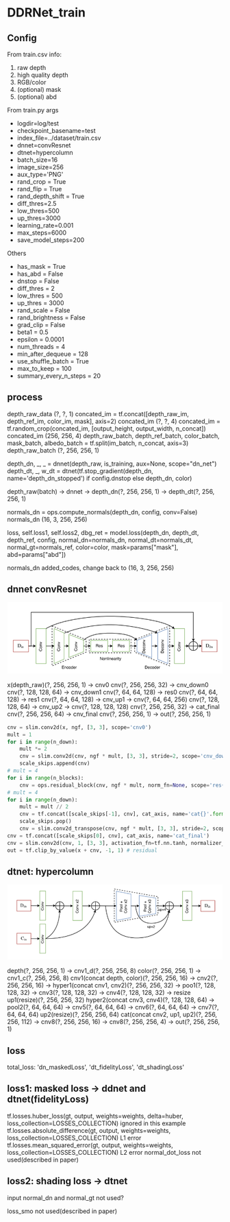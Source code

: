 # DDRNet_train

## Config
From train.csv
info:
1. raw depth
2. high quality depth
3. RGB/color
4. (optional) mask
5. (optional) abd

From train.py args
- logdir=log/test
- checkpoint_basename=test
- index_file=../dataset/train.csv
- dnnet=convResnet
- dtnet=hypercolumn
- batch_size=16
- image_size=256
- aux_type='PNG'
- rand_crop = True
- rand_flip = True
- rand_depth_shift = True
- diff_thres=2.5
- low_thres=500
- up_thres=3000
- learning_rate=0.001
- max_steps=6000
- save_model_steps=200

Others
- has_mask = True
- has_abd = False
- dnstop = False
- diff_thres = 2
- low_thres = 500
- up_thres = 3000
- rand_scale = False
- rand_brightness = False
- grad_clip = False
- beta1 = 0.5
- epsilon = 0.0001
- num_threads = 4
- min_after_dequeue = 128
- use_shuffle_batch = True
- max_to_keep = 100
- summary_every_n_steps = 20

## process
depth_raw_data (?, ?, 1)
concated_im = tf.concat([depth_raw_im, depth_ref_im, color_im, mask], axis=2) concated_im (?, ?, 4)
concated_im = tf.random_crop(concated_im, [output_height, output_width, n_concat]) concated_im (256, 256, 4)
depth_raw_batch, depth_ref_batch, color_batch, mask_batch, albedo_batch = tf.split(im_batch, n_concat, axis=3)
depth_raw_batch (?, 256, 256, 1)

depth_dn, _, _ = dnnet(depth_raw, is_training, aux=None, scope="dn_net")
depth_dt, _, w_dt = dtnet(tf.stop_gradient(depth_dn, name='depth_dn_stopped') if config.dnstop else depth_dn, color)

depth_raw(batch) -> dnnet -> depth_dn(?, 256, 256, 1) -> depth_dt(?, 256, 256, 1)

normals_dn = ops.compute_normals(depth_dn, config, conv=False) normals_dn (16, 3, 256, 256)

loss, self.loss1, self.loss2, dbg_ret = model.loss(depth_dn, depth_dt, depth_ref, config,
                                                    normal_dn=normals_dn, normal_dt=normals_dt,
                                                    normal_gt=normals_ref, color=color,
                                                    mask=params["mask"], abd=params["abd"])

normals_dn added_codes, change back to (16, 3, 256, 256)

## dnnet convResnet
![dnn](dnn.png)

x(depth_raw)(?, 256, 256, 1) ->  cnv0
cnv(?, 256, 256, 32) -> cnv_down0
cnv(?, 128, 128, 64) -> cnv_down1
cnv(?, 64, 64, 128) -> res0
cnv(?, 64, 64, 128) -> res1
cnv(?, 64, 64, 128) -> cnv_up1 -> cnv(?, 64, 64, 256)
cnv(?, 128, 128, 64) -> cnv_up2 -> cnv(?, 128, 128, 128)
cnv(?, 256, 256, 32) -> cat_final
cnv(?, 256, 256, 64) -> cnv_final
cnv(?, 256, 256, 1) ->
out(?, 256, 256, 1)

```python
cnv = slim.conv2d(x, ngf, [3, 3], scope='cnv0')
mult = 1
for i in range(n_down):
    mult *= 2
    cnv = slim.conv2d(cnv, ngf * mult, [3, 3], stride=2, scope='cnv_down{}'.format(i))
    scale_skips.append(cnv)
# mult = 4
for i in range(n_blocks):
    cnv = ops.residual_block(cnv, ngf * mult, norm_fn=None, scope='res{}'.format(i))
# mult = 4
for i in range(n_down):
    mult = mult // 2
    cnv = tf.concat([scale_skips[-1], cnv], cat_axis, name='cat{}'.format(i + 1))
    scale_skips.pop()
    cnv = slim.conv2d_transpose(cnv, ngf * mult, [3, 3], stride=2, scope='cnv_up{}'.format(i))
cnv = tf.concat([scale_skips[0], cnv], cat_axis, name='cat_final')
cnv = slim.conv2d(cnv, 1, [3, 3], activation_fn=tf.nn.tanh, normalizer_fn=None, scope='cnv_final')
out = tf.clip_by_value(x + cnv, -1, 1) # residual
```

## dtnet: hypercolumn
![dtn](dtn.png)

depth(?, 256, 256, 1) -> cnv1_d(?, 256, 256, 8)
color(?, 256, 256, 1) -> cnv1_c(?, 256, 256, 8)
cnv1(concat depth, color)(?, 256, 256, 16) -> cnv2(?, 256, 256, 16) ->
hyper1(concat cnv1, cnv2)(?, 256, 256, 32) ->
poo1(?, 128, 128, 32) -> cnv3(?, 128, 128, 32) -> cnv4(?, 128, 128, 32) -> resize
up1(resize)(?, 256, 256, 32)
hyper2(concat cnv3, cnv4)(?, 128, 128, 64) ->
pool2(?, 64, 64, 64) -> cnv5(?, 64, 64, 64) -> cnv6(?, 64, 64, 64) -> cnv7(?, 64, 64, 64)
up2(resize)(?, 256, 256, 64)
cat(concat cnv2, up1, up2)(?, 256, 256, 112) ->
cnv8(?, 256, 256, 16) -> cnv8(?, 256, 256, 4) ->
out(?, 256, 256, 1)

## loss

total_loss: 'dn_maskedLoss', 'dt_fidelityLoss', 'dt_shadingLoss'

## loss1: masked loss -> ddnet and dtnet(fidelityLoss)
tf.losses.huber_loss(gt, output, weights=weights, delta=huber, loss_collection=LOSSES_COLLECTION) ignored in this example
tf.losses.absolute_difference(gt, output, weights=weights, loss_collection=LOSSES_COLLECTION) L1 error
tf.losses.mean_squared_error(gt, output, weights=weights, loss_collection=LOSSES_COLLECTION) L2 error
normal_dot_loss not used(described in paper)

## loss2: shading loss -> dtnet
input normal_dn and normal_gt
not used?

loss_smo not used(described in paper)